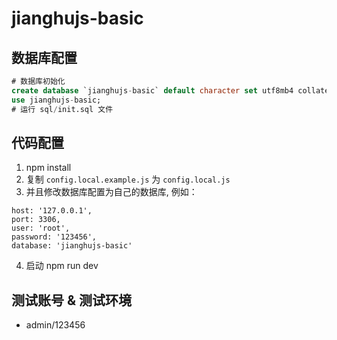 # jianghujs-basic

## 数据库配置

```sql
# 数据库初始化
create database `jianghujs-basic` default character set utf8mb4 collate utf8mb4_bin;
use jianghujs-basic;
# 运行 sql/init.sql 文件
```

## 代码配置

1. npm install
2. 复制 `config.local.example.js` 为 `config.local.js`
3. 并且修改数据库配置为自己的数据库, 例如：
  ```
  host: '127.0.0.1',
  port: 3306,
  user: 'root',
  password: '123456',
  database: 'jianghujs-basic'
  ```
4. 启动 npm run dev
   
## 测试账号 & 测试环境

- admin/123456
